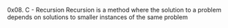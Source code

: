 0x08. C - Recursion
Recursion is a method where
the solution to a problem
depends on solutions to smaller
instances of the same problem
